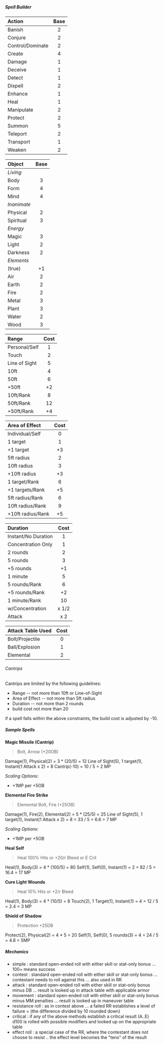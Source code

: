 ##### Spell Builder

|Action  | Base |
|:-------------------|:-----:|
| Banish         | 2 |
| Conjure         | 2 |
| Control/Dominate | 2 |
| Create          | 4 |
| Damage            | 1 |
| Deceive         | 1 |
| Detect         | 1 |
| Dispell        | 2 |
| Enhance       | 1 |
| Heal           | 1 |
| Manipulate      | 2 |
| Protect        | 2 |
| Summon         | 5 |
| Teleport     | 2 |
| Transport    | 1 |
| Weaken         | 2 |

|Object  | Base |
|:-------------------|:-----:|
| *Living* ||
| Body              | 3 |
| Form              | 4 |
| Mind              | 4 |
| *Inanimate* ||
| Physical         | 2 |
| Spiritual         | 3 |
| *Energy* ||
| Magic | 3 |
| Light | 2 |
| Darkness | 2 |
| *Elements* ||
| (true) | +1 |
| Air  | 2 |
| Earth  | 2 |
| Fire  | 2 |
| Metal | 3 |
| Plant | 3 |
| Water | 2 |
| Wood | 3 |

| Range | Cost |
|:-------------------|:-----:|
| Personal/Self | 1 |
| Touch | 2 |
| Line of Sight | 5 |
| 10ft | 4 |
| 50ft | 6 |
| +50ft | +2 |
| 10ft/Rank | 8 |
| 50ft/Rank | 12 |
| +50ft/Rank | +4 |

| Area of Effect | Cost |
|:-------------------|:-----:|
| Individual/Self | 0 |
| 1 target | 1 |
| +1 target | +3 |
| 5ft radius | 2 |
| 10ft radius | 3 |
| +10ft radius | +3 |
| 1 target/Rank | 6 |
| +1 targets/Rank | +5 |
| 5ft radius/Rank | 6 |
| 10ft radius/Rank | 9 |
| +10ft radius/Rank | +5 |

| Duration | Cost |
|:-------------------|:-----:|
| Instant/No Duration | 1 |
| Concentration Only | 1 |
| 2 rounds | 2 |
| 5 rounds | 3 |
| +5 rounds | +1 |
| 1 minute | 5 |
| 5 rounds/Rank | 6 |
| +5 rounds/Rank | +2 |
| 1 minute/Rank | 10 |
| w/Concentration | x 1/2 |
| Attack | x 2 |

| Attack Table Used | Cost |
|:-------------------|:-----:|
| Bolt/Projectile  | 0 |
| Ball/Explosion  | 1 |
| Elemental | 2 |

###### Cantrips

Cantrips are limited by the following guidelines:

* Range -- not more than 10ft or Line-of-Sight
* Area of Effect -- not more than 5ft radius
* Duration -- not more than 2 rounds
* build cost not more than 20

if a spell falls within the above constraints, the build cost is adjusted by -10. 

##### Sample Spells

**Magic Missile (Cantrip)**

> Bolt, Arrow (+20OB)

Damage(1), Physical(2) = 3 * (20/5) = 12
Line of Sight(5), 1 target(1), Instant(1 Attack x 2) = 8
Cantrip(-10)
= 10 / 5 = 2 MP

*Scaling Options:*

* +1MP per +5OB
 
**Elemental Fire Strike**

> Elemental Bolt, Fire (+25OB)

Damage(1), Fire(2), Elemental(2) = 5 * (25/5) = 25
Line of Sight(5), 1 target(1), Instant(1 Attack x 2) = 8
= 33 / 5 = 6.6 = 7 MP

*Scaling Options:*

* +1MP per +5OB
 
**Heal Self**

> Heal 100% Hits or +20/r Bleed or E Crit 

Heal(1), Body(3) = 4 * (100/5) = 80
Self(1), Self(0), Instant(1) = 2
= 82 / 5 =  16.4 = 17 MP

**Cure Light Wounds**

> Heal 10% Hits or +2/r Bleed

Heal(1), Body(3) = 4 * (10/5) = 8
Touch(2), 1 Target(1), Instant(1) = 4
= 12 / 5 =  2.4 = 3 MP

**Shield of Shadow**

> Protection +25DB

Protect(2), Physical(2) = 4 * 5 = 20
Self(1), Self(0), 5 rounds(3) = 4
= 24 / 5 = 4.8 = 5MP


##### Mechanics

* simple : standard open-ended roll with either skill or stat-only bonus ... 100+ means success
* contest : standard open-ended roll with either skill or stat-only bonus ... contestant needs to roll against this ... also used in RR
* attack :  standard open-ended roll with either skill or stat-only bonus minus DB ... result is looked up in attack table with applicable armor
* movement :  standard open-ended roll with either skill or stat-only bonus minus MM penalties ...  result is looked up in maneuver table
* resistance roll : as in contest above ... a failed RR establishes a level of failure = (the difference divided by 10 rounded down)
* critical : if any of the above methods establish a critical result (A..E) d100 is rolled with possible modifiers and looked up on the appropriate table
* effect roll : a special case of the RR, where the contestant does not choose to resist .. the effect level becomes the "tens" of the result